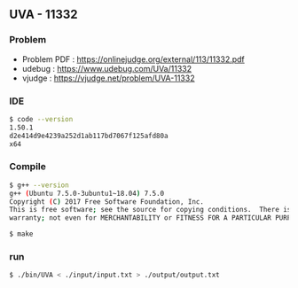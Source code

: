 
## UVA - 11332

### Problem        
    
- Problem PDF : https://onlinejudge.org/external/113/11332.pdf
- udebug : https://www.udebug.com/UVa/11332
- vjudge : https://vjudge.net/problem/UVA-11332


### IDE 
```bash
$ code --version
1.50.1
d2e414d9e4239a252d1ab117bd7067f125afd80a
x64
```

### Compile
```bash
$ g++ --version
g++ (Ubuntu 7.5.0-3ubuntu1~18.04) 7.5.0
Copyright (C) 2017 Free Software Foundation, Inc.
This is free software; see the source for copying conditions.  There is NO
warranty; not even for MERCHANTABILITY or FITNESS FOR A PARTICULAR PURPOSE.

$ make
```

### run
```bash
$ ./bin/UVA < ./input/input.txt > ./output/output.txt
```


